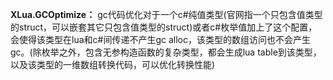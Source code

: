 **XLua.GCOptimize：** gc代码优化对于一个c#纯值类型(官网指一个只包含值类型的struct，可以嵌套其它只包含值类型的struct)或者c#枚举值加上了这个配置，会使得该类型在lua和c#间传递不产生gc alloc，该类型的数组访问也不会产生gc。(除枚举之外，包含无参构造函数的复杂类型，都会生成lua table到该类型，以及该类型的一维数组转换代码，可以优化转换性能)